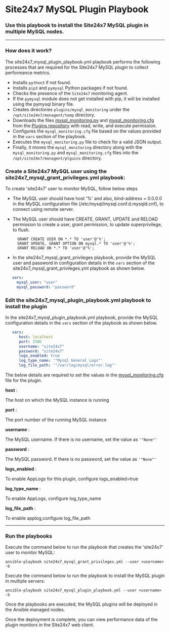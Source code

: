 
# Site24x7 MySQL Plugin Playbook


### Use this playbook to install the Site24x7 MySQL plugin in multiple MySQL nodes.

---

### How does it work?

The site24x7_mysql_plugin_playbook.yml playbook performs the following processes that are required for the Site24x7 MySQL plugin to collect performance metrics.

- Installs `python3` if not found.
- Installs `pip3` and `pymysql` Python packages if not found.
- Checks the presence of the `Site24x7` monitoring agent.
- If the `pymysql` module does not get installed with pip, it will be installed using the pymysql binary file.
- Creates directories `plugins/mysql_monitoring` under the `/opt/site24x7/monagent/temp` directory.
- Downloads the files [mysql_monitoring.py](https://raw.githubusercontent.com/site24x7/plugins/master/mysql_monitoring/mysql_monitoring.py) and [mysql_monitoring.cfg](https://raw.githubusercontent.com/site24x7/plugins/master/mysql_monitoring/mysql_monitoring.cfg) from the [Plugins repository](https://github.com/site24x7/plugins/tree/master/mysql_monitoring) with read, write, and execute permission.
- Configures the `mysql_monitoring.cfg` file based on the values provided in the `vars` section of the playbook.
- Executes the `mysql_monitoring.py` file to check for a valid JSON output.
- Finally, it moves the `mysql_monitoring` directory along with the `mysql_monitoring.py` and `mysql_monitoring.cfg` files into the `/opt/site24x7/monagent/plguins` directory.

### Create a Site24x7 MySQL user using the site24x7_mysql_grant_privileges.yml playbook:

To create 'site24x7' user to monitor MySQL, follow below steps

- The MySQL user should have host '%' and also, bind-address = 0.0.0.0 in the MySQL configuration file (/etc/mysql/mysql.conf.d.mysqld.cnf), to connect using remote server.
- The MySQL user should have CREATE, GRANT, UPDATE and RELOAD permission to create a user, grant permission, to update superprivilege, to flush.

		GRANT CREATE USER ON *.* TO 'user'@'%';
		GRANT UPDATE, GRANT OPTION ON mysql.* TO 'user'@'%';
		GRANT RELOAD ON *.* TO 'user'@'%';

- In the site24x7_mysql_grant_privileges playbook, provide the MySQL user and password in configuration details in the `vars` section of the site24x7_mysql_grant_privileges.yml playbook as shown below.

```yaml
   vars:
     mysql_user: "user"
     mysql_password: "password"
```

### Edit the site24x7_mysql_plugin_playbook.yml playbook to install the plugin

In the site24x7_mysql_plugin_playbook.yml playbook, provide the MySQL configuration details in the `vars` section of the playbook as shown below.

```yaml
   vars:
      host: localhost
      port: 3306
      username: "site24x7"
      password: "site24x7" 
      logs_enabled: true
      log_type_name: '"Mysql General Logs"'
      log_file_path: '"/var/log/mysql/error.log"'
```

The below details are required to set the values in the [mysql_monitoring.cfg](https://github.com/site24x7/plugins/blob/master/mysql_monitoring/mysql_monitoring.cfg) file for the plugin.


**host** : 

The host on which the MySQL instance is running

**port** : 

The port number of the running MySQL instance
	
**username** : 

The MySQL username. If there is no username, set the value as `'"None"'`
	
**password** : 

The MySQL password. If there is no password, set the value as `'"None"'`

**logs_enabled** : 

To enable AppLogs for this plugin, configure logs_enabled=true
	
**log_type_name** : 

To enable AppLogs, configure log_type_name
		
**log_file_path** : 

To enable applog,configure log_file_path

---

### Run the playbooks

Execute the command below to run the playbook that creates the 'site24x7' user to monitor MySQL:
```
ansible-playbook site24x7_mysql_grant_privileges.yml --user <username> -b

```

Execute the command below to run the playbook to install the MySQL plugin in multiple servers:
```
ansible-playbook site24x7_mysql_plugin_playbook.yml --user <username> -b

```

Once the playbooks are executed, the MySQL plugins will be deployed in the Ansible managed nodes. 

Once the deployment is complete, you can view performance data of the plugin monitors in the SIte24x7 web client.

